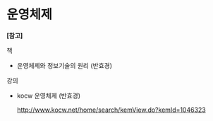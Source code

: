 # 운영체제



**[참고]**

책

- 운영체제와 정보기술의 원리 (반효경)

강의

- kocw 운영체제 (반효경)

  http://www.kocw.net/home/search/kemView.do?kemId=1046323

